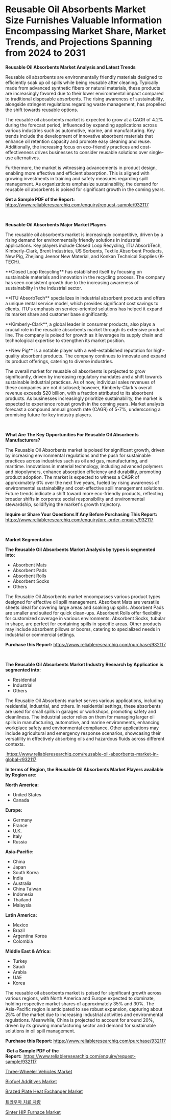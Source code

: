 <p><h1>Reusable Oil Absorbents Market Size Furnishes Valuable Information Encompassing Market Share, Market Trends, and Projections Spanning from 2024 to 2031</h1></p><p><strong>Reusable Oil Absorbents Market Analysis and Latest Trends</strong></p>
<p><p>Reusable oil absorbents are environmentally friendly materials designed to efficiently soak up oil spills while being reusable after cleaning. Typically made from advanced synthetic fibers or natural materials, these products are increasingly favored due to their lower environmental impact compared to traditional disposable absorbents. The rising awareness of sustainability, alongside stringent regulations regarding waste management, has propelled the shift towards reusable options.</p><p>The reusable oil absorbents market is expected to grow at a CAGR of 4.2% during the forecast period, influenced by expanding applications across various industries such as automotive, marine, and manufacturing. Key trends include the development of innovative absorbent materials that enhance oil retention capacity and promote easy cleaning and reuse. Additionally, the increasing focus on eco-friendly practices and cost-effectiveness drives businesses to consider reusable solutions over single-use alternatives. </p><p>Furthermore, the market is witnessing advancements in product design, enabling more effective and efficient absorption. This is aligned with growing investments in training and safety measures regarding spill management. As organizations emphasize sustainability, the demand for reusable oil absorbents is poised for significant growth in the coming years.</p></p>
<p><strong>Get a Sample PDF of the Report:&nbsp;</strong> <a href="https://www.reliableresearchiq.com/enquiry/request-sample/932117">https://www.reliableresearchiq.com/enquiry/request-sample/932117</a></p>
<p>&nbsp;</p>
<p><strong>Reusable Oil Absorbents Major Market Players</strong></p>
<p><p>The reusable oil absorbents market is increasingly competitive, driven by a rising demand for environmentally friendly solutions in industrial applications. Key players include Closed Loop Recycling, ITU AbsorbTech, Kimberly-Clark, Brent Industries, US Sorbents, Textile Absorbent Products, New Pig, Zhejiang Jeenor New Material, and Konkan Technical Supplies (K-TECH).</p><p>**Closed Loop Recycling** has established itself by focusing on sustainable materials and innovation in the recycling process. The company has seen consistent growth due to the increasing awareness of sustainability in the industrial sector. </p><p>**ITU AbsorbTech** specializes in industrial absorbent products and offers a unique rental service model, which provides significant cost savings to clients. ITU's emphasis on service-oriented solutions has helped it expand its market share and customer base significantly. </p><p>**Kimberly-Clark**, a global leader in consumer products, also plays a crucial role in the reusable absorbents market through its extensive product line. The company is poised for growth as it leverages its supply chain and technological expertise to strengthen its market position. </p><p>**New Pig** is a notable player with a well-established reputation for high-quality absorbent products. The company continues to innovate and expand its product offerings, catering to diverse industries.</p><p>The overall market for reusable oil absorbents is projected to grow significantly, driven by increasing regulatory mandates and a shift towards sustainable industrial practices. As of now, individual sales revenues of these companies are not disclosed; however, Kimberly-Clark's overall revenue exceeds $20 billion, with a fraction attributed to its absorbent products. As businesses increasingly prioritize sustainability, the market is expected to experience robust growth in the coming years. Market analysts forecast a compound annual growth rate (CAGR) of 5-7%, underscoring a promising future for key industry players.</p></p>
<p>&nbsp;</p>
<p><strong>What Are The Key Opportunities For Reusable Oil Absorbents Manufacturers?</strong></p>
<p><p>The Reusable Oil Absorbents market is poised for significant growth, driven by increasing environmental regulations and the push for sustainable practices across industries such as oil and gas, manufacturing, and maritime. Innovations in material technology, including advanced polymers and biopolymers, enhance absorption efficiency and durability, promoting product adoption. The market is expected to witness a CAGR of approximately 6% over the next five years, fueled by rising awareness of environmental sustainability and cost-effective spill management solutions. Future trends indicate a shift toward more eco-friendly products, reflecting broader shifts in corporate social responsibility and environmental stewardship, solidifying the market's growth trajectory.</p></p>
<p><strong>Inquire or Share Your Questions If Any Before Purchasing This Report:</strong> <a href="https://www.reliableresearchiq.com/enquiry/pre-order-enquiry/932117">https://www.reliableresearchiq.com/enquiry/pre-order-enquiry/932117</a></p>
<p>&nbsp;</p>
<p><strong>Market Segmentation</strong></p>
<p><strong>The Reusable Oil Absorbents Market Analysis by types is segmented into:</strong></p>
<p><ul><li>Absorbent Mats</li><li>Absorbent Pads</li><li>Absorbent Rolls</li><li>Absorbent Socks</li><li>Others</li></ul></p>
<p><p>The Reusable Oil Absorbents market encompasses various product types designed for effective oil spill management. Absorbent Mats are versatile sheets ideal for covering large areas and soaking up spills. Absorbent Pads are smaller and suited for quick clean-ups. Absorbent Rolls offer flexibility for customized coverage in various environments. Absorbent Socks, tubular in shape, are perfect for containing spills in specific areas. Other products may include absorbent pillows or booms, catering to specialized needs in industrial or commercial settings.</p></p>
<p><strong>Purchase this Report:&nbsp;</strong><a href="https://www.reliableresearchiq.com/purchase/932117">https://www.reliableresearchiq.com/purchase/932117</a></p>
<p>&nbsp;</p>
<p><strong>The Reusable Oil Absorbents Market Industry Research by Application is segmented into:</strong></p>
<p><ul><li>Residential</li><li>Industrial</li><li>Others</li></ul></p>
<p><p>The Reusable Oil Absorbents market serves various applications, including residential, industrial, and others. In residential settings, these absorbents are used for small spills in garages or workshops, promoting safety and cleanliness. The industrial sector relies on them for managing larger oil spills in manufacturing, automotive, and marine environments, enhancing workplace safety and environmental compliance. Other applications may include agricultural and emergency response scenarios, showcasing their versatility in effectively absorbing oils and hazardous fluids across different contexts.</p></p>
<p><a href="https://www.reliableresearchiq.com/reusable-oil-absorbents-market-in-global-r932117">&nbsp;https://www.reliableresearchiq.com/reusable-oil-absorbents-market-in-global-r932117</a></p>
<p><strong>In terms of Region, the Reusable Oil Absorbents Market Players available by Region are:</strong></p>
<p>
    <p> <strong> North America: </strong>
        <ul>
            <li>United States</li>
            <li>Canada</li>
        </ul>
        </p> 
    <p> <strong> Europe: </strong>
        <ul>
            <li>Germany</li>
            <li>France</li>
            <li>U.K.</li>
            <li>Italy</li>
            <li>Russia</li>
        </ul>
        </p> 
    <p> <strong> Asia-Pacific: </strong>
        <ul>
            <li>China</li>
            <li>Japan</li>
            <li>South Korea</li>
            <li>India</li>
            <li>Australia</li>
            <li>China Taiwan</li>
            <li>Indonesia</li>
            <li>Thailand</li>
            <li>Malaysia</li>
        </ul>
        </p> 
    <p> <strong> Latin America: </strong>
        <ul>
            <li>Mexico</li>
            <li>Brazil</li>
            <li>Argentina Korea</li>
            <li>Colombia</li>
        </ul>
        </p> 
    <p> <strong> Middle East & Africa: </strong>
        <ul>
            <li>Turkey</li>
            <li>Saudi</li>
            <li>Arabia</li>
            <li>UAE</li>
            <li>Korea</li>
        </ul>
    </p>
    </p>
<p><p>The reusable oil absorbents market is poised for significant growth across various regions, with North America and Europe expected to dominate, holding respective market shares of approximately 35% and 30%. The Asia-Pacific region is anticipated to see robust expansion, capturing about 25% of the market due to increasing industrial activities and environmental regulations. Meanwhile, China is projected to account for around 20%, driven by its growing manufacturing sector and demand for sustainable solutions in oil spill management.</p></p>
<p><strong>Purchase this Report: </strong><a href="https://www.reliableresearchiq.com/purchase/932117">https://www.reliableresearchiq.com/purchase/932117</a></p>
<p>&nbsp;<strong>Get a Sample PDF of the Report:&nbsp;&nbsp;</strong><a href="https://www.reliableresearchiq.com/enquiry/request-sample/932117">https://www.reliableresearchiq.com/enquiry/request-sample/932117</a></p>
<p><strong></strong></p>
<p><p><a href="https://issuu.com/reportprime-2/docs/three-wheeler-vehicles-market-size-_7bbce69b9f0ecd">Three-Wheeler Vehicles Market</a></p><p><a href="https://www.linkedin.com/pulse/global-biofuel-additives-market-status-2024-2031-forecast-region-8cshf?trackingId=ilGgT1iSRlK0aTSt%2BKhplA%3D%3D">Biofuel Additives Market</a></p><p><a href="https://medium.com/@nyahmertz1928/the-global-brazed-plate-heat-exchanger-market-is-expected-to-witness-a-compound-annual-growth-4675500e43f5">Brazed Plate Heat Exchanger Market</a></p><p><a href="https://medium.com/@matthew_harrop14/%ED%8A%B8%EB%9D%BC%EC%9A%B0%EB%A7%88-%EC%B2%98%EB%A6%AC%EC%B0%A8-%EC%8B%9C%EC%9E%A5-%EC%97%AD%ED%95%99-%EB%B0%8F-%EC%84%B1%EC%9E%A5-%EB%8F%99%EC%9D%B8%EC%9D%84-%EB%B6%84%EC%84%9D%ED%95%98%EA%B3%A0-2024%EB%85%84%EB%B6%80%ED%84%B0-2031%EB%85%84%EA%B9%8C%EC%A7%80%EC%9D%98-%EC%98%88%EC%B8%A1-32eb98b8989e">트라우마 치료 차량</a></p><p><a href="https://medium.com/@nyahmertz1928/the-sinter-hip-furnace-market-research-report-provides-an-in-depth-and-up-to-date-analysis-of-the-52733dce4b47">Sinter HIP Furnace Market</a></p></p>